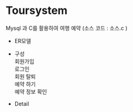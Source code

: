 # Toursystem
Mysql 과 C를 활용하여 여행 예약  (소스 코드 : 소스.c )

- ER모델<br> 

- 구성<br>
회원가입<br>
로그인<br>
회원 탈퇴<br>
예약 하기<br>
예약 정보 확인<br>
- Detail<br>
